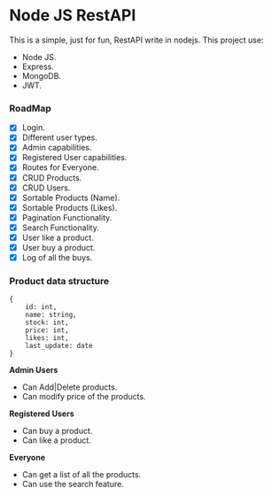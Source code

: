 # Node JS RestAPI
This is a simple, just for fun, RestAPI write in nodejs.
This project use:

- Node JS.
- Express.
- MongoDB.
- JWT.

### RoadMap ###

- [x] Login.
- [x] Different user types.
- [x] Admin capabilities.
- [x] Registered User capabilities.
- [x] Routes for Everyone.
- [x] CRUD Products.
- [x] CRUD Users.
- [x] Sortable Products (Name).
- [x] Sortable Products (Likes).
- [x] Pagination Functionality.
- [x] Search Functionality.
- [x] User like a product.
- [x] User buy a product.
- [x] Log of all the buys.

### Product data structure

	{
	    id: int,
	    name: string,
	    stock: int,
	    price: int,
	    likes: int,
	    last_update: date
	}

**Admin Users**

-   Can Add|Delete products.
-   Can modify price of the products.

**Registered Users**

-   Can buy a product.
-   Can like a product.

**Everyone**

-   Can get a list of all the products.
-   Can use the search feature.